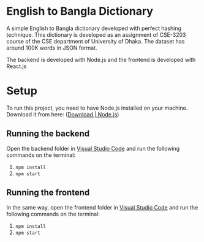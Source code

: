 # English to Bangla Dictionary

A simple English to Bangla dictionary developed with perfect hashing technique. This dictionary is developed as an assignment of CSE-3203 course of the CSE department of University of Dhaka. The dataset has around 100K words in JSON format.

The backend is developed with Node.js and the frontend is developed with React.js

# Setup

To run this project, you need to have Node.js installed on your machine.
Download it from here: ([Download | Node.js](https://nodejs.org/en/download/))

## Running the backend

Open the backend folder in [Visual Studio Code](https://code.visualstudio.com/download) and run the following commands on the terminal:
1.  `npm install`
2.  `npm start`

## Running the frontend

In the same way, open the frontend folder in [Visual Studio Code](https://code.visualstudio.com/download) and run the following commands on the terminal:
1.  `npm install`
2.  `npm start`
